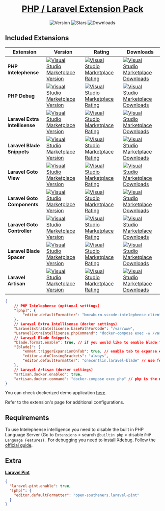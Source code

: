 <div align="center">
  <h1 id="Test"><a target="_blank" href="https://marketplace.visualstudio.com/items?itemName=devastion.php-laravel-all-in-one" alt="PHP / Laravel Extension Pack VSCode Marketplace">PHP / Laravel Extension Pack</a></h1>
  <img src="https://img.shields.io/visual-studio-marketplace/v/devastion.php-laravel-all-in-one" alt="Version" /> <img src="https://img.shields.io/visual-studio-marketplace/stars/devastion.php-laravel-all-in-one" alt="Stars" />
  <img src="https://img.shields.io/visual-studio-marketplace/d/devastion.php-laravel-all-in-one" alt="Downloads" />
</div>

## Included Extensions

| Extension                      | Version                                                                                                                                                                                                                                 | Rating                                                                                                                                                                                                                                     | Downloads                                                                                                                                                                                                                                 |
| ------------------------------ | --------------------------------------------------------------------------------------------------------------------------------------------------------------------------------------------------------------------------------------- | ------------------------------------------------------------------------------------------------------------------------------------------------------------------------------------------------------------------------------------------ | ----------------------------------------------------------------------------------------------------------------------------------------------------------------------------------------------------------------------------------------- |
| **PHP Intelephense**           | [![Visual Studio Marketplace Version](https://img.shields.io/visual-studio-marketplace/v/bmewburn.vscode-intelephense-client)](https://marketplace.visualstudio.com/items?itemName=bmewburn.vscode-intelephense-client)                 | [![Visual Studio Marketplace Rating](https://img.shields.io/visual-studio-marketplace/stars/bmewburn.vscode-intelephense-client)](https://marketplace.visualstudio.com/items?itemName=bmewburn.vscode-intelephense-client)                 | [![Visual Studio Marketplace Downloads](https://img.shields.io/visual-studio-marketplace/d/bmewburn.vscode-intelephense-client)](https://marketplace.visualstudio.com/items?itemName=bmewburn.vscode-intelephense-client)                 |
| **PHP Debug**                  | [![Visual Studio Marketplace Version](https://img.shields.io/visual-studio-marketplace/v/xdebug.php-debug)](https://marketplace.visualstudio.com/items?itemName=xdebug.php-debug)                                                       | [![Visual Studio Marketplace Rating](https://img.shields.io/visual-studio-marketplace/stars/xdebug.php-debug)](https://marketplace.visualstudio.com/items?itemName=xdebug.php-debug)                                                       | [![Visual Studio Marketplace Downloads](https://img.shields.io/visual-studio-marketplace/d/xdebug.php-debug)](https://marketplace.visualstudio.com/items?itemName=xdebug.php-debug)                                                       |
| **Laravel Extra Intellisense** | [![Visual Studio Marketplace Version](https://img.shields.io/visual-studio-marketplace/v/amiralizadeh9480.laravel-extra-intellisense)](https://marketplace.visualstudio.com/items?itemName=amiralizadeh9480.laravel-extra-intellisense) | [![Visual Studio Marketplace Rating](https://img.shields.io/visual-studio-marketplace/stars/amiralizadeh9480.laravel-extra-intellisense)](https://marketplace.visualstudio.com/items?itemName=amiralizadeh9480.laravel-extra-intellisense) | [![Visual Studio Marketplace Downloads](https://img.shields.io/visual-studio-marketplace/d/amiralizadeh9480.laravel-extra-intellisense)](https://marketplace.visualstudio.com/items?itemName=amiralizadeh9480.laravel-extra-intellisense) |
| **Laravel Blade Snippets**     | [![Visual Studio Marketplace Version](https://img.shields.io/visual-studio-marketplace/v/onecentlin.laravel-blade)](https://marketplace.visualstudio.com/items?itemName=onecentlin.laravel-blade)                                       | [![Visual Studio Marketplace Rating](https://img.shields.io/visual-studio-marketplace/stars/onecentlin.laravel-blade)](https://marketplace.visualstudio.com/items?itemName=onecentlin.laravel-blade)                                       | [![Visual Studio Marketplace Downloads](https://img.shields.io/visual-studio-marketplace/d/onecentlin.laravel-blade)](https://marketplace.visualstudio.com/items?itemName=onecentlin.laravel-blade)                                       |
| **Laravel Goto View**          | [![Visual Studio Marketplace Version](https://img.shields.io/visual-studio-marketplace/v/codingyu.laravel-goto-view)](https://marketplace.visualstudio.com/items?itemName=codingyu.laravel-goto-view)                                   | [![Visual Studio Marketplace Rating](https://img.shields.io/visual-studio-marketplace/stars/codingyu.laravel-goto-view)](https://marketplace.visualstudio.com/items?itemName=codingyu.laravel-goto-view)                                   | [![Visual Studio Marketplace Downloads](https://img.shields.io/visual-studio-marketplace/d/codingyu.laravel-goto-view)](https://marketplace.visualstudio.com/items?itemName=codingyu.laravel-goto-view)                                   |
| **Laravel Goto Components**    | [![Visual Studio Marketplace Version](https://img.shields.io/visual-studio-marketplace/v/naoray.laravel-goto-components)](https://marketplace.visualstudio.com/items?itemName=naoray.laravel-goto-components)                           | [![Visual Studio Marketplace Rating](https://img.shields.io/visual-studio-marketplace/stars/naoray.laravel-goto-components)](https://marketplace.visualstudio.com/items?itemName=naoray.laravel-goto-components)                           | [![Visual Studio Marketplace Downloads](https://img.shields.io/visual-studio-marketplace/d/naoray.laravel-goto-components)](https://marketplace.visualstudio.com/items?itemName=naoray.laravel-goto-components)                           |
| **Laravel Goto Controller**    | [![Visual Studio Marketplace Version](https://img.shields.io/visual-studio-marketplace/v/pgl.laravel-jump-controller)](https://marketplace.visualstudio.com/items?itemName=pgl.laravel-jump-controller)                                 | [![Visual Studio Marketplace Rating](https://img.shields.io/visual-studio-marketplace/stars/pgl.laravel-jump-controller)](https://marketplace.visualstudio.com/items?itemName=pgl.laravel-jump-controller)                                 | [![Visual Studio Marketplace Downloads](https://img.shields.io/visual-studio-marketplace/d/pgl.laravel-jump-controller)](https://marketplace.visualstudio.com/items?itemName=pgl.laravel-jump-controller)                                 |
| **Laravel Blade Spacer**       | [![Visual Studio Marketplace Version](https://img.shields.io/visual-studio-marketplace/v/austenc.laravel-blade-spacer)](https://marketplace.visualstudio.com/items?itemName=austenc.laravel-blade-spacer)                               | [![Visual Studio Marketplace Rating](https://img.shields.io/visual-studio-marketplace/stars/austenc.laravel-blade-spacer)](https://marketplace.visualstudio.com/items?itemName=austenc.laravel-blade-spacer)                               | [![Visual Studio Marketplace Downloads](https://img.shields.io/visual-studio-marketplace/d/austenc.laravel-blade-spacer)](https://marketplace.visualstudio.com/items?itemName=austenc.laravel-blade-spacer)                               |
| **Laravel Artisan**            | [![Visual Studio Marketplace Version](https://img.shields.io/visual-studio-marketplace/v/ryannaddy.laravel-artisan)](https://marketplace.visualstudio.com/items?itemName=ryannaddy.laravel-artisan)                                     | [![Visual Studio Marketplace Rating](https://img.shields.io/visual-studio-marketplace/stars/ryannaddy.laravel-artisan)](https://marketplace.visualstudio.com/items?itemName=ryannaddy.laravel-artisan)                                     | [![Visual Studio Marketplace Downloads](https://img.shields.io/visual-studio-marketplace/d/ryannaddy.laravel-artisan)](https://marketplace.visualstudio.com/items?itemName=ryannaddy.laravel-artisan)                                     |

```json
{
    // PHP Intelephense (optional settings)
    "[php]": {
        "editor.defaultFormatter": "bmewburn.vscode-intelephense-client"
    },
    // Laravel Extra Intellisense (docker settings)
    "LaravelExtraIntellisense.basePathForCode": "/var/www",
    "LaravelExtraIntellisense.phpCommand": "docker-compose exec -w /var/www/ php php -r \"{code}\"",
    // Laravel Blade Snippets
    "blade.format.enable": true, // if you would like to enable blade format
    "[blade]": {
        "emmet.triggerExpansionOnTab": true, // enable tab to expanse emmet tags
        "editor.autoClosingBrackets": "always",
        "editor.defaultFormatter": "onecentlin.laravel-blade" // use formatter for blade files
    },
    // Laravel Artisan (docker settings)
    "artisan.docker.enabled": true,
    "artisan.docker.command": "docker-compose exec php" // php is the name of docker-compose service
}
```

You can check dockerized demo application [here](https://github.com/devastion/php-laravel-all-in-one/tree/main/laravel-todo-app).

Refer to the extension's page for additional configurations.

## Requirements

To use Intelephense intelligence you need to disable the built in PHP Language Server (Go to `Extensions` > search `@builtin php` > disable `PHP Language Features`) . For debugging you need to install Xdebug. Follow the [official guide](https://xdebug.org/docs/install).

## Extra

[**Laravel Pint**](https://marketplace.visualstudio.com/items?itemName=open-southeners.laravel-pint)

```json
{
  "laravel-pint.enable": true,
  "[php]": {
    "editor.defaultFormatter": "open-southeners.laravel-pint"
  }
}
```
